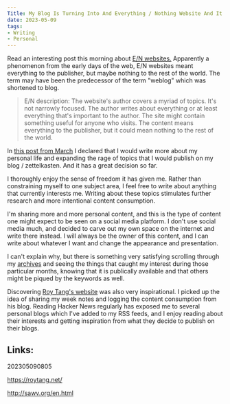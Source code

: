 ```yaml
---
Title: My Blog Is Turning Into And Everything / Nothing Website And It Feels Good
date: 2023-05-09
tags:
- Writing
- Personal
---
```


Read an interesting post this morning about [E/N websites.](http://sawv.org/en.html) Apparently a phenomenon from the early days of the web, E/N websites meant everything to the publisher, but maybe nothing to the rest of the world. The term may have been the predecessor of the term "weblog" which was shortened to blog. 

>E/N description: The website's author covers a myriad of topics. It's not narrowly focused. The author writes about everything or at least everything that's important to the author. The site might contain something useful for anyone who visits. The content means everything to the publisher, but it could mean nothing to the rest of the world. 

In [this post from March](/zet/articles/write-about-health-personal/) I declared that I would write more about my personal life and expanding the rage of topics that I would publish on my blog / zettelkasten. And it has a great decision so far. 

I thoroughly enjoy the sense of freedom it has given me. Rather than constraining myself to one subject area, I feel free to write about anything that currently interests me. Writing about these topics stimulates further research and more intentional content consumption. 

I'm sharing more and more personal content, and this is the type of content one might expect to be seen on a social media platform. I don't use social media much, and decided to carve out my own space on the internet and write there instead. I will always be the owner of this content, and I can write about whatever I want and change the appearance and presentation.

I can't explain why, but there is something very satisfying scrolling through my [archives](/archives/) and seeing the things that caught my interest during those particular months, knowing that it is publically available and that others might be piqued by the keywords as well. 

Discovering [Roy Tang's website](https://roytang.net/) was also very inspirational. I picked up the idea of sharing my week notes and logging the content consumption from his blog. Reading Hacker News regularly has exposed me to several personal blogs which I've added to my RSS feeds, and I enjoy reading about their interests and getting inspiration from what they decide to publish on their blogs.

## Links:

202305090805

https://roytang.net/

http://sawv.org/en.html
